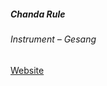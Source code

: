 ##### Chanda Rule 

###### Instrument &ndash; Gesang

<a target="_blank" rel="noopener noreferrer" href="https://www.chandarule.com/">Website</a>
